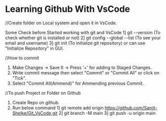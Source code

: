 # Learning Github With VsCode

//Create folder on Local system and open it in VsCode.

Some Check before Started working with git and VsCode
1] git --version    (To check whether git is installed or not)
2] git config --global --list   (To see your email and username)
3] git init (To initialize git repository) or can use "Initialize Repository" in GUI.

//How to commit
1. Make Changes -> Save It -> Press '+' for adding to Staged Changes.
2. Write commit message then select "Commit" or "Commit All" or click on "Tick".
3. Select "Commit All(Ammend)" for Ammending previous Commit.


//To push Project or Folder on Github
1. Create Repo on github.
2. Run below command
    1] git remote add origin https://github.com/Sanjit-Shelke/Git_VsCode.git
    2] git branch -M main
    3] git push -u origin main


    


